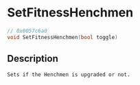 # SetFitnessHenchmen
```c
// 0x0057c6a0
void SetFitnessHenchmen(bool toggle)
```
## Description
```
Sets if the Henchmen is upgraded or not.
```
